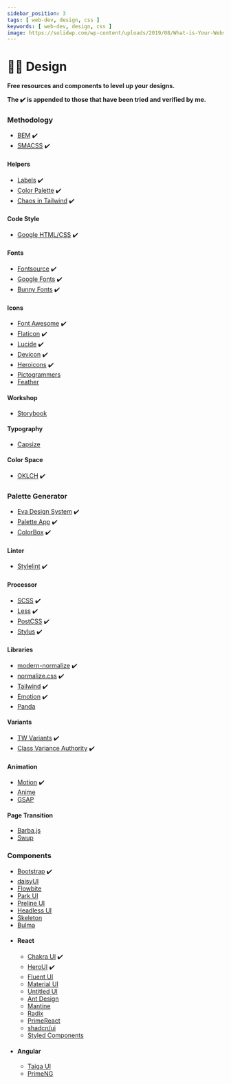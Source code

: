 ```yaml
---
sidebar_position: 3
tags: [ web-dev, design, css ]
keywords: [ web-dev, design, css ]
image: https://solidwp.com/wp-content/uploads/2019/08/What-is-Your-Website-Design-Process-Blog-Post-Feature-Image-36119-01-1024x537.png
---
```

# 💅🏻 Design
**Free resources and components to level up your designs.**

**The :heavy_check_mark: is appended to those that have been tried and verified by me.**

### Methodology
- [BEM](https://getbem.com) :heavy_check_mark:
- [SMACSS](https://smacss.com) :heavy_check_mark:

#### Helpers
- [Labels](https://refactoringui.com/previews/labels-are-a-last-resort) :heavy_check_mark:
- [Color Palette](https://refactoringui.com/previews/building-your-color-palette) :heavy_check_mark:
- [Chaos in Tailwind](https://evilmartians.com/chronicles/5-best-practices-for-preventing-chaos-in-tailwind-css) :heavy_check_mark:

#### Code Style
- [Google HTML/CSS](https://google.github.io/styleguide/htmlcssguide.html) :heavy_check_mark:

#### Fonts
- [Fontsource](https://fontsource.org) :heavy_check_mark:
- [Google Fonts](https://fonts.google.com) :heavy_check_mark:
- [Bunny Fonts](https://fonts.bunny.net) :heavy_check_mark:

#### Icons
- [Font Awesome](https://fontawesome.com) :heavy_check_mark:
- [Flaticon](https://flaticon.com) :heavy_check_mark:
- [Lucide](https://lucide.dev) :heavy_check_mark:
- [Devicon](https://devicon.dev) :heavy_check_mark:
- [Heroicons](https://heroicons.com) :heavy_check_mark:
- [Pictogrammers](https://pictogrammers.com)
- [Feather](https://feathericons.com)

#### Workshop
- [Storybook](https://storybook.js.org)

#### Typography
- [Capsize](https://seek-oss.github.io/capsize)

#### Color Space
- [OKLCH](https://developer.mozilla.org/en-US/docs/Web/CSS/color_value/oklch) :heavy_check_mark:

### Palette Generator
- [Eva Design System](https://colors.eva.design) :heavy_check_mark:
- [Palette App](https://bairesdev.com/tools/color-palette-app/editor) :heavy_check_mark:
- [ColorBox](https://colorbox.io) :heavy_check_mark:

#### Linter
- [Stylelint](https://stylelint.io) :heavy_check_mark:

#### Processor
- [SCSS](https://sass-lang.com) :heavy_check_mark:
- [Less](https://lesscss.org) :heavy_check_mark:
- [PostCSS](https://postcss.org) :heavy_check_mark:
- [Stylus](https://stylus-lang.com) :heavy_check_mark:

#### Libraries
- [modern-normalize](https://github.com/sindresorhus/modern-normalize) :heavy_check_mark:
- [normalize.css](https://csstools.github.io/normalize.css) :heavy_check_mark:
- [Tailwind](https://tailwindcss.com) :heavy_check_mark:
- [Emotion](https://emotion.sh) :heavy_check_mark:
- [Panda](https://panda-css.com)

#### Variants
- [TW Variants](https://tailwind-variants.org) :heavy_check_mark:
- [Class Variance Authority](https://cva.style) :heavy_check_mark:

#### Animation
- [Motion](https://motion.dev) :heavy_check_mark:
- [Anime](https://animejs.com)
- [GSAP](https://greensock.com/gsap)

#### Page Transition
- [Barba.js](https://barba.js.org)
- [Swup](https://swup.js.org)

### Components
- [Bootstrap](https://getbootstrap.com) :heavy_check_mark:
- [daisyUI](https://daisyui.com)
- [Flowbite](https://flowbite.com)
- [Park UI](https://park-ui.com)
- [Preline UI](https://preline.co)
- [Headless UI](https://headlessui.com)
- [Skeleton](https://skeleton.dev)
- [Bulma](https://bulma.io)
- #### React
  - [Chakra UI](https://chakra-ui.com) :heavy_check_mark:
  - [HeroUI](https://heroui.org) :heavy_check_mark:
  - [Fluent UI](https://react.fluentui.dev)
  - [Material UI](https://mui.com)
  - [Untitled UI](https://untitledui.com/react)
  - [Ant Design](https://ant.design)
  - [Mantine](https://mantine.dev)
  - [Radix](https://radix-ui.com)
  - [PrimeReact](https://primereact.org)
  - [shadcn/ui](https://ui.shadcn.com)
  - [Styled Components](https://styled-components.com)
- #### Angular
  - [Taiga UI](https://taiga-ui.dev)
  - [PrimeNG](https://primeng.org)
